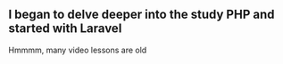 
## I began to delve deeper into the study PHP and started with Laravel 
Hmmmm, many video lessons are old

